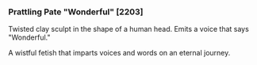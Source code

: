 ### Prattling Pate "Wonderful" [2203]

Twisted clay sculpt in the shape of a human head. Emits a voice that says "Wonderful."

A wistful fetish that imparts voices and words on an eternal journey.